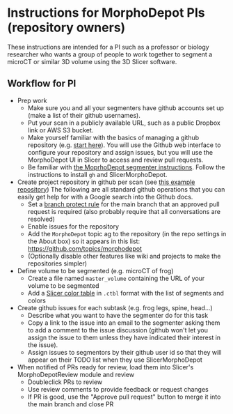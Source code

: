 # Instructions for MorphoDepot PIs (repository owners)

These instructions are intended for a PI such as a professor or biology researcher who wants a group of people to work together to segment a microCT or similar 3D volume using the 3D Slicer software.

## Workflow for PI
* Prep work
  * Make sure you and all your segmenters have github accounts set up (make a list of their github usernames).
  * Put your scan in a publicly available URL, such as a public Dropbox link or AWS S3 bucket.
  * Make yourself familiar with the basics of managing a github repository (e.g. [start here](https://github.com/SlicerMorph/Tutorials/tree/main/git-and-github)).  You will use the Github web interface to configure your repository and assign issues, but you will use the MorphoDepot UI in Slicer to access and review pull requests.
  * Be familiar with [the MoprhoDepot segmenter instructions](https://github.com/pieper/MorphoDepotDocs/blob/main/Segmenter.md).  Follow the instructions to install `gh` and SlicerMorphoDepot.
* Create project repository in github per scan (see [this example repository](https://github.com/pieper/MD_E15))  The following are all standard github operations that you can easily get help for with a Google search into the Github docs.
  * Set a [branch protect rule](https://docs.github.com/en/repositories/configuring-branches-and-merges-in-your-repository/managing-protected-branches/managing-a-branch-protection-rule) for the main branch that an approved pull request is required (also probably require that all conversations are resolved)
  * Enable issues for the repository
  * Add the `MorphoDepot` topic ag to the repository (in the repo settings in the About box) so it appears in this list: https://github.com/topics/morphodepot
  * (Optionally disable other features like wiki and projects to make the repositories simpler)
* Define volume to be segmented (e.g. microCT of frog)
  * Create a file named `master_volume` containing the URL of your volume to be segmented
  * Add a [Slicer color table](https://slicer.readthedocs.io/en/latest/developer_guide/modules/colors.html) in `.ctbl` format with the list of segments and colors
* Create github issues for each subtask (e.g. frog legs, spine, head…)
  * Describe what you want to have the segmenter do for this task
  * Copy a link to the issue into an email to the segmenter asking them to add a comment to the issue discussion (github won't let you assign the issue to them unless they have indicated their interest in the issue).
  * Assign issues to segmentors by their github user id so that they will appear on their TODO list when they use SlicerMorphoDepot
* When notified of PRs ready for review, load them into Slicer's MorphoDepotReview module and review
  * Doubleclick PRs to review
  * Use review comments to provide feedback or request changes
  * If PR is good, use the "Approve pull request" button to merge it into the main branch and close PR 
